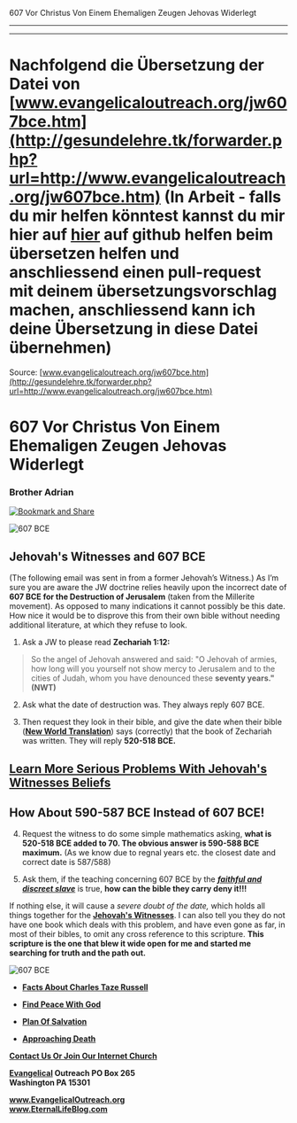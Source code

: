 <!--t 607 Vor Christus Von Einem Ehemaligen Zeugen Jehovas Widerlegt - in Arbeit (0% übersetzt) t-->
<!--d Zeugen Jehovas, Wachturmgesellschaft, Wachturm, Falscher Prophet, Neue Welt Übersetzung, NWÜ, 1914, 607 vChr d-->

607 Vor Christus Von Einem Ehemaligen Zeugen Jehovas Widerlegt

- - - 
- - -

# Nachfolgend die Übersetzung der Datei von [www.evangelicaloutreach.org/jw607bce.htm](http://gesundelehre.tk/forwarder.php?url=http://www.evangelicaloutreach.org/jw607bce.htm) (In Arbeit - falls du mir helfen könntest kannst du mir hier auf [hier](https://github.com/gesundelehre/gesundelehre_translate/blob/master/content/static/zeugen-jehovas/607-vor-christus-von-einem-ehemaligen-zeugen-jehovas-widerlegt.md) auf github helfen beim übersetzen helfen und anschliessend einen pull-request mit deinem übersetzungsvorschlag machen, anschliessend kann ich deine Übersetzung in diese Datei übernehmen)


Source: [www.evangelicaloutreach.org/jw607bce.htm](http://gesundelehre.tk/forwarder.php?url=http://www.evangelicaloutreach.org/jw607bce.htm)


# 607 Vor Christus Von Einem Ehemaligen Zeugen Jehovas Widerlegt

### Brother Adrian

[![Bookmark and Share](../s7.addthis.com/static/btn/v2/lg-share-en.gif)](http://www.addthis.com/bookmark.php?v=250&username=xa-4ce723c86d857fe0)

![607 BCE](../files/pictures/a-colorb.gif)


## Jehovah's Witnesses and 607 BCE

(The following email was sent in from a former Jehovah’s Witness.) As I’m sure you are aware the JW doctrine relies heavily upon the incorrect date of **607 BCE for the Destruction of Jerusalem** (taken from the Millerite movement). As opposed to many indications it cannot possibly be this date. How nice it would be to disprove this from their own bible without needing additional literature, at which they refuse to look.



1) Ask a JW to please read **Zechariah 1:12:**

> So the angel of Jehovah answered and said: "O Jehovah of armies, how long will you yourself not show mercy to Jerusalem and to the cities of Judah, whom you have denounced these **seventy years." (NWT)**

2) Ask what the date of destruction was. They always reply 607 BCE.

3) Then request they look in their bible, and give the date when their bible (**[New World Translation](http://gesundelehre.tk/forwarder.php?url=http://www.evangelicaloutreach.org/nwt.html)**) says (correctly) that the book of Zechariah was written. They will reply **520-518 BCE.**


## [Learn More Serious Problems With Jehovah's Witnesses Beliefs](http://gesundelehre.tk/forwarder.php?url=http://www.evangelicaloutreach.org/jwbeliefs.html)

## How About 590-587 BCE Instead of 607 BCE!

4) Request the witness to do some simple mathematics asking, **what is 520-518 BCE added to 70\. The obvious answer is 590-588 BCE maximum.** (As we know due to regnal years etc. the closest date and correct date is 587/588)

5) Ask them, if the teaching concerning 607 BCE by the _**[faithful and discreet slave](http://gesundelehre.tk/forwarder.php?url=http://www.evangelicaloutreach.org/jws.htm)**_ is true, **how can the bible they carry deny it!!!**


If nothing else, it will cause a _severe doubt of the date,_ which holds all things together for the **[Jehovah's Witnesses](http://gesundelehre.tk/forwarder.php?url=http://www.evangelicaloutreach.org/jehovahs-witnesses-answered.html)**. I can also tell you they do not have one book which deals with this problem, and have even gone as far, in most of their bibles, to omit any cross reference to this scripture. **This scripture is the one that blew it wide open for me and started me searching for truth and the path out.**

![607 BCE](../files/pictures/a-colorb.gif)

- **[Facts About Charles Taze Russell](http://gesundelehre.tk/forwarder.php?url=http://www.evangelicaloutreach.org/charles_russell.html)**

- **[Find Peace With God](http://gesundelehre.tk/forwarder.php?url=http://www.evangelicaloutreach.org/peace.htm)**

- **[Plan Of Salvation](http://gesundelehre.tk/forwarder.php?url=http://www.evangelicaloutreach.org/plan-of-salvation.html)**

- **[Approaching Death](http://gesundelehre.tk/forwarder.php?url=http://www.evangelicaloutreach.org/approaching-death.html)**

**[Contact Us Or Join Our Internet Church](http://gesundelehre.tk/forwarder.php?url=http://www.evangelicaloutreach.org/contact.html)**

**[Evangelical](http://gesundelehre.tk/forwarder.php?url=http://www.evangelicaloutreach.org/index.html) Outreach PO Box 265**  
**Washington PA 15301**

**www.EvangelicalOutreach.org**  
**www.EternalLifeBlog.com**